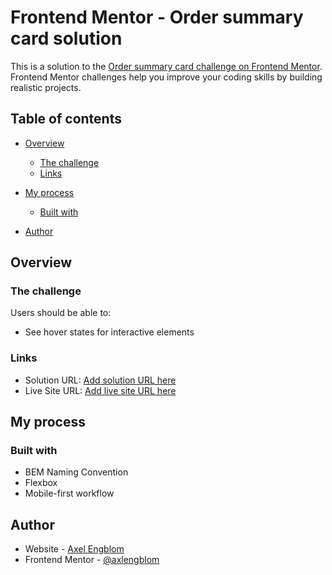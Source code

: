 # Frontend Mentor - Order summary card solution

This is a solution to the [Order summary card challenge on Frontend Mentor](https://www.frontendmentor.io/challenges/order-summary-component-QlPmajDUj). Frontend Mentor challenges help you improve your coding skills by building realistic projects.

## Table of contents

- [Overview](#overview)
  - [The challenge](#the-challenge)
  - [Links](#links)
- [My process](#my-process)

  - [Built with](#built-with)

- [Author](#author)

## Overview

### The challenge

Users should be able to:

- See hover states for interactive elements

### Links

- Solution URL: [Add solution URL here](https://your-solution-url.com)
- Live Site URL: [Add live site URL here](https://your-live-site-url.com)

## My process

### Built with

- BEM Naming Convention
- Flexbox
- Mobile-first workflow

## Author

- Website - [Axel Engblom](https://www.axelengblomdev.com)
- Frontend Mentor - [@axlengblom](https://www.frontendmentor.io/profile/axlengblom)
